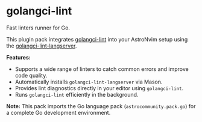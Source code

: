 # golangci-lint

Fast linters runner for Go.

This plugin pack integrates [golangci-lint](https://golangci-lint.run/) into your AstroNvim setup using the [golangci-lint-langserver](https://github.com/nametake/golangci-lint-langserver).

**Features:**

- Supports a wide range of linters to catch common errors and improve code quality.
- Automatically installs `golangci-lint-langserver` via Mason.
- Provides lint diagnostics directly in your editor using `golangci-lint`.
- Runs `golangci-lint` efficiently in the background.

**Note:** This pack imports the Go language pack (`astrocommunity.pack.go`) for a complete Go development environment.
